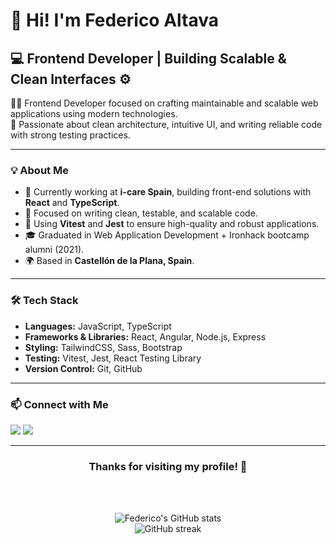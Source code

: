 # 👋 Hi! I'm Federico Altava

## 💻 **Frontend Developer | Building Scalable & Clean Interfaces** ⚙️

👨‍💻 Frontend Developer focused on crafting maintainable and scalable web applications using modern technologies.  
🧠 Passionate about clean architecture, intuitive UI, and writing reliable code with strong testing practices.

---

### 💡 About Me
- 🚀 Currently working at **i-care Spain**, building front-end solutions with **React** and **TypeScript**.
- 🎯 Focused on writing clean, testable, and scalable code.
- 🧪 Using **Vitest** and **Jest** to ensure high-quality and robust applications.
- 🎓 Graduated in Web Application Development + Ironhack bootcamp alumni (2021).
- 🌍 Based in **Castellón de la Plana, Spain**.

---

### 🛠️ Tech Stack
- **Languages:** JavaScript, TypeScript  
- **Frameworks & Libraries:** React, Angular, Node.js, Express  
- **Styling:** TailwindCSS, Sass, Bootstrap  
- **Testing:** Vitest, Jest, React Testing Library  
- **Version Control:** Git, GitHub   

---

### 📫 Connect with Me

<a href = "mailto:fede.altava@gmail.com"><img src="https://img.shields.io/badge/-Gmail-%23333?style=for-the-badge&logo=gmail&logoColor=white"   target="_blank"></a>
<a href="https://www.linkedin.com/in/federico-altava/" target="_blank"><img src="https://img.shields.io/badge/-LinkedIn-%230077B5?style=for-the-badge&logo=linkedin&logoColor=white" target="_blank"></a>

---

<h3 align="center">Thanks for visiting my profile! 🚀</h3>
</br>
</br>

<p align="center">
  <img src="https://github-readme-stats.vercel.app/api?username=fedealtava&show_icons=true&theme=tokyonight" alt="Federico's GitHub stats" />
  <br />
  <img src="https://github-readme-streak-stats.herokuapp.com/?user=fedealtava&theme=tokyonight" alt="GitHub streak" />
</p>

